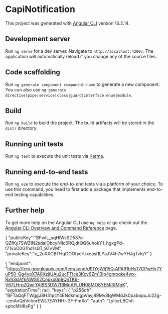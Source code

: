# CapiNotification

This project was generated with [Angular CLI](https://github.com/angular/angular-cli) version 16.2.14.

## Development server

Run `ng serve` for a dev server. Navigate to `http://localhost:4200/`. The application will automatically reload if you change any of the source files.

## Code scaffolding

Run `ng generate component component-name` to generate a new component. You can also use `ng generate directive|pipe|service|class|guard|interface|enum|module`.

## Build

Run `ng build` to build the project. The build artifacts will be stored in the `dist/` directory.

## Running unit tests

Run `ng test` to execute the unit tests via [Karma](https://karma-runner.github.io).

## Running end-to-end tests

Run `ng e2e` to execute the end-to-end tests via a platform of your choice. To use this command, you need to first add a package that implements end-to-end testing capabilities.

## Further help

To get more help on the Angular CLI use `ng help` or go check out the [Angular CLI Overview and Command Reference](https://angular.io/cli) page.

{
"publicKey":"BFwIL_sqHlWsSD537e-QZfKy7SWZIN2sdaIObcyNlIc6RQjdtQQ6uhokY1_hgxgPd-t71vuO0G1hd1sGT_9ZvVM",
"privateKey":"o_2uXXGBTHqGOOfyerUxoasi1LPaJV4h7wYHJgTvIqY"
}

{ "endpoint": "https://fcm.googleapis.com/fcm/send/d9fYgWlj15Q:APA91bHsT7CPwHir7YuP50-Gg4ypX7A8XzjiUAu2ucFTIce3Kcy6Zm13lp4gmpqke4wx-Rxh3slAfkNWSh2Cnpxx0p9QnTK9-V67LHrpZQwrYAlBS3DW7RIMdAFLUH08MO8YEMi3fMgK", 
    "expirationTime": null, 
    "keys": { 
        "p256dh": "BFTaQqFTWggJ8H31pcY4ENdkmqgpVayj89Mv8IgWMdJk0pabopuJc22g--cmAnQdVchorEWL7EAYHHr-3F-FmXo", 
        "auth": "LyIIcrLBChf-xphcMH8sPg" 
        } 
}
